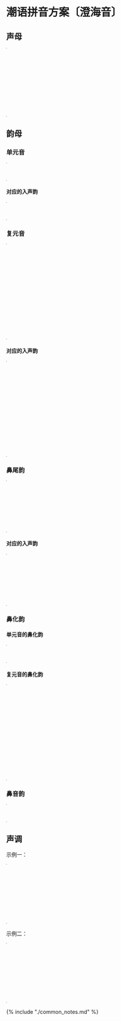 # 潮语拼音方案〔澄海音〕

## 声母

<table style="width:1px; white-space:nowrap; text-align:center;">
  <tr>
    <td><span style="font-size:2em;">b</span> [p] 波</td>
    <td><span style="font-size:2em;">p</span> [pʰ] 颇</td>
    <td><span style="font-size:2em;">m</span> [m] 毛</td>
    <td><span style="font-size:2em;">bh</span> [b] 无</td>
    <td></td>
  </tr>
  <tr>
    <td><span style="font-size:2em;">d</span> [t] 多</td>
    <td><span style="font-size:2em;">t</span> [tʰ] 胎</td>
    <td><span style="font-size:2em;">n</span> [n] 挪</td>
    <td><span style="font-size:2em;">l</span> [l] 罗</td>
    <td></td>
  </tr>
  <tr>
    <td><span style="font-size:2em;">g</span> [k] 哥</td>
    <td><span style="font-size:2em;">k</span> [kʰ] 戈</td>
    <td><span style="font-size:2em;">ng</span> [ŋ] 俄</td>
    <td><span style="font-size:2em;">gh</span> [g] 鹅</td>
    <td><span style="font-size:2em;">h</span> [h] 何</td>
  </tr>
  <tr>
    <td><span style="font-size:2em;">z</span> [ts] 之</td>
    <td><span style="font-size:2em;">c</span> [tsʰ] 徐</td>
    <td><span style="font-size:2em;">s</span> [s] 思</td>
    <td><span style="font-size:2em;">r</span> [dz] 而</td>
    <td></td>
  </tr>
</table>

## 韵母

### 单元音

<table style="width:1px; white-space:nowrap; text-align:center;">
  <tr>
    <td><span style="font-size:2em;">a</span> [a] 亚</td>
    <td><span style="font-size:2em;">i</span> [i] 衣</td>
    <td><span style="font-size:2em;">u</span> [u] 污</td>
    <td><span style="font-size:2em;">e</span> [e] 哑</td>
    <td><span style="font-size:2em;">o</span> [o] 窝</td>
    <td><span style="font-size:2em;">v</span> [ɤ] 余</td>
  </tr>
</table>

#### 对应的入声韵

<table style="width:1px; white-space:nowrap; text-align:center;">
  <tr>
    <td><span style="font-size:2em;">ah</span> [aʔ] 鸭</td>
    <td><span style="font-size:2em;">ih</span> [iʔ] 滴*</td>
    <td><span style="font-size:2em;">uh</span> [uʔ] 窟*</td>
    <td><span style="font-size:2em;">eh</span> [eʔ] 客*</td>
    <td><span style="font-size:2em;">oh</span> [oʔ] 卓*</td>
  </tr>
</table>

### 复元音

<table style="width:1px; white-space:nowrap; text-align:center;">
  <tr>
    <td></td>
    <td>
      <span style="font-size:2em;">oi</span> [oi] 鞋<br>
      <span style="font-size:2em;">ai</span> [ai] 哀</td>
    <td>
      <span style="font-size:2em;">ou</span> [ou] 乌<br>
      <span style="font-size:2em;">au</span> [au] 欧</td>
  </tr>
  <tr>
    <td>
      <span style="font-size:2em;">ie</span> [ie] 腰<br>
      <span style="font-size:2em;">ia</span> [ia] 呀</td>
    <td></td>
    <td>
      <span style="font-size:2em;">iu</span> [iu] 忧<br>
      <span style="font-size:2em;">iou</span> [iou] 妖</td>
  </tr>
  <tr>
    <td>
      <span style="font-size:2em;">ue</span> [ue] 锅<br>
      <span style="font-size:2em;">ua</span> [ua] 娃</td>
    <td>
      <span style="font-size:2em;">ui</span> [ui] 威<br>
      <span style="font-size:2em;">uai</span> [uai] 歪</td>
    <td></td>
  </tr>
</table>

#### 对应的入声韵

<table style="width:1px; white-space:nowrap; text-align:center;">
  <tr>
    <td></td>
    <td>
      <span style="font-size:2em;">oih</span> [oiʔ] 八*<br>
      <span style="font-size:2em;">-</span></td>
    <td>
      <span style="font-size:2em;">-</span><br>
      <span style="font-size:2em;">auh</span> [auʔ] 乐*</td>
  </tr>
  <tr>
    <td>
      <span style="font-size:2em;">ieh</span> [ieʔ] 约<br>
      <span style="font-size:2em;">iah</span> [iaʔ] 益</td>
    <td></td>
    <td>
      <span style="font-size:2em;">-</span><br>
      <span style="font-size:2em;">-</span></td>
  </tr>
  <tr>
    <td>
      <span style="font-size:2em;">ueh</span> [ueʔ] 划<br>
      <span style="font-size:2em;">uah</span> [uaʔ] 活</td>
    <td>
      <span style="font-size:2em;">-</span><br>
      <span style="font-size:2em;">-</span></td>
    <td></td>
  </tr>
</table>

### 鼻尾韵

<table style="width:1px; white-space:nowrap; text-align:center;">
  <tr>
    <td></td>
    <td><span style="font-size:2em;">ang</span> [aŋ] 安</td>
    <td><span style="font-size:2em;">eng</span> [eŋ] 英</td>
    <td><span style="font-size:2em;">ong</span> [oŋ] 翁</td>
    <td><span style="font-size:2em;">vng</span> [ɤŋ] 斤*</td>
  </tr>
  <tr>
    <td><span style="font-size:2em;">ing</span> [iŋ] 因</td>
    <td><span style="font-size:2em;">iang</span> [iaŋ] 央</td>
    <td></td>
    <td><span style="font-size:2em;">iong</span> [ioŋ] 雍</td>
    <td></td>
  </tr>
  <tr>
    <td><span style="font-size:2em;">ung</span> [uŋ] 温</td>
    <td><span style="font-size:2em;">uang</span> [uaŋ] 汪</td>
    <td></td>
    <td></td>
    <td></td>
  </tr>
</table>

#### 对应的入声韵

<table style="width:1px; white-space:nowrap; text-align:center;">
  <tr>
    <td></td>
    <td><span style="font-size:2em;">ak</span> [ak] 恶</td>
    <td><span style="font-size:2em;">ek</span> [ek] 液</td>
    <td><span style="font-size:2em;">ok</span> [ok] 屋</td>
    <td><span style="font-size:2em;">vk</span> [ɤk] 乞*</td>
  </tr>
  <tr>
    <td><span style="font-size:2em;">ik</span> [ik] 乙</td>
    <td><span style="font-size:2em;">iak</span> [iak] 跃</td>
    <td></td>
    <td><span style="font-size:2em;">iok</span> [iok] 育</td>
    <td></td>
  </tr>
  <tr>
    <td><span style="font-size:2em;">uk</span> [uk] 熨</td>
    <td><span style="font-size:2em;">uak</span> [uak] 获</td>
    <td></td>
    <td></td>
    <td></td>
  </tr>
</table>

### 鼻化韵

#### 单元音的鼻化韵

<table style="width:1px; white-space:nowrap; text-align:center;">
  <tr>
    <td><span style="font-size:2em;">aⁿ</span> [ã] 柑*</td>
    <td><span style="font-size:2em;">iⁿ</span> [ĩ] 丸</td>
    <td><span style="font-size:2em;">eⁿ</span> [ẽ] 楹</td>
  </tr>
</table>

#### 复元音的鼻化韵

<table style="width:1px; white-space:nowrap; text-align:center;">
  <tr>
    <td></td>
    <td>
      <span style="font-size:2em;">oiⁿ</span> [õĩ] 闲<br>
      <span style="font-size:2em;">aiⁿ</span> [ãĩ] 爱</td>
    <td>
      <span style="font-size:2em;">ouⁿ</span> [õũ] 虎*<br>
      <span style="font-size:2em;">auⁿ</span> [ãũ] 好*</td>
  </tr>
  <tr>
    <td>
      <span style="font-size:2em;">ieⁿ</span> [ĩẽ] 羊<br>
      <span style="font-size:2em;">iaⁿ</span> [ĩã] 营</td>
    <td></td>
    <td>
      <span style="font-size:2em;">iuⁿ</span> [ĩũ] 幼<br>
      <span style="font-size:2em;">-</span></td>
  </tr>
  <tr>
    <td>
      <span style="font-size:2em;">ueⁿ</span> [ũẽ] 横*<br>
      <span style="font-size:2em;">uaⁿ</span> [ũã] 鞍</td>
    <td>
      <span style="font-size:2em;">uiⁿ</span> [ũĩ] 畏<br>
      <span style="font-size:2em;">uaiⁿ</span> [ũãĩ] 果*</td>
    <td></td>
  </tr>
</table>

### 鼻音韵

<table style="width:1px; white-space:nowrap; text-align:center;">
  <tr>
    <td><span style="font-size:2em;">ng</span> [ŋ] 黄</td>
    <td><span style="font-size:2em;">m</span> [m] 姆</td>
  </tr>
</table>

## 声调

示例一：

<table style="width:1px; white-space:nowrap; text-align:center;">
  <tr>
    <td></td>
    <td><span style="font-size:2em;">平</span></td>
    <td><span style="font-size:2em;">上</span></td>
    <td><span style="font-size:2em;">去</span></td>
    <td><span style="font-size:2em;">入</span></td>
  </tr>
  <tr>
    <td><span style="font-size:2em;">阴</span></td>
    <td><span style="font-size:2em;">di¹</span> 的</td>
    <td><span style="font-size:2em;">di²</span> 抵</td>
    <td><span style="font-size:2em;">di³</span> 帝</td>
    <td><span style="font-size:2em;">dih⁴</span> 滴</td>
  </tr>
  <tr>
    <td><span style="font-size:2em;">阳</span></td>
    <td><span style="font-size:2em;">di⁵</span> 池</td>
    <td><span style="font-size:2em;">di⁶</span> 弟</td>
    <td><span style="font-size:2em;">di⁷</span> 地</td>
    <td><span style="font-size:2em;">dih⁸</span> 碟</td>
  </tr>
</table>

示例二：

<table style="width:1px; white-space:nowrap; text-align:center;">
  <tr>
    <td></td>
    <td><span style="font-size:2em;">平</span></td>
    <td><span style="font-size:2em;">上</span></td>
    <td><span style="font-size:2em;">去</span></td>
    <td><span style="font-size:2em;">入</span></td>
  </tr>
  <tr>
    <td><span style="font-size:2em;">阴</span></td>
    <td><span style="font-size:2em;">hung¹</span> 分</td>
    <td><span style="font-size:2em;">hung²</span> 粉</td>
    <td><span style="font-size:2em;">hung³</span> 训</td>
    <td><span style="font-size:2em;">huk⁴</span> 忽</td>
  </tr>
  <tr>
    <td><span style="font-size:2em;">阳</span></td>
    <td><span style="font-size:2em;">hung⁵</span> 云</td>
    <td><span style="font-size:2em;">hung⁶</span> 混</td>
    <td><span style="font-size:2em;">hung⁷</span> 份</td>
    <td><span style="font-size:2em;">huk⁸</span> 佛</td>
  </tr>
</table>

{% include "./common_notes.md" %}
